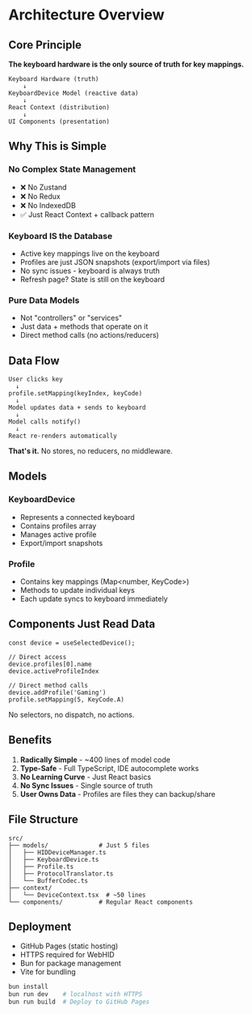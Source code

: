 # Architecture Overview

## Core Principle

**The keyboard hardware is the only source of truth for key mappings.**

```
Keyboard Hardware (truth)
    ↓
KeyboardDevice Model (reactive data)
    ↓
React Context (distribution)
    ↓
UI Components (presentation)
```

## Why This is Simple

### No Complex State Management
- ❌ No Zustand
- ❌ No Redux
- ❌ No IndexedDB
- ✅ Just React Context + callback pattern

### Keyboard IS the Database
- Active key mappings live on the keyboard
- Profiles are just JSON snapshots (export/import via files)
- No sync issues - keyboard is always truth
- Refresh page? State is still on the keyboard

### Pure Data Models
- Not "controllers" or "services"
- Just data + methods that operate on it
- Direct method calls (no actions/reducers)

## Data Flow

```
User clicks key
  ↓
profile.setMapping(keyIndex, keyCode)
  ↓
Model updates data + sends to keyboard
  ↓
Model calls notify()
  ↓
React re-renders automatically
```

**That's it.** No stores, no reducers, no middleware.

## Models

### KeyboardDevice
- Represents a connected keyboard
- Contains profiles array
- Manages active profile
- Export/import snapshots

### Profile
- Contains key mappings (Map<number, KeyCode>)
- Methods to update individual keys
- Each update syncs to keyboard immediately

## Components Just Read Data

```tsx
const device = useSelectedDevice();

// Direct access
device.profiles[0].name
device.activeProfileIndex

// Direct method calls
device.addProfile('Gaming')
profile.setMapping(5, KeyCode.A)
```

No selectors, no dispatch, no actions.

## Benefits

1. **Radically Simple** - ~400 lines of model code
2. **Type-Safe** - Full TypeScript, IDE autocomplete works
3. **No Learning Curve** - Just React basics
4. **No Sync Issues** - Single source of truth
5. **User Owns Data** - Profiles are files they can backup/share

## File Structure

```
src/
├── models/              # Just 5 files
│   ├── HIDDeviceManager.ts
│   ├── KeyboardDevice.ts
│   ├── Profile.ts
│   ├── ProtocolTranslator.ts
│   └── BufferCodec.ts
├── context/
│   └── DeviceContext.tsx  # ~50 lines
└── components/          # Regular React components
```

## Deployment

- GitHub Pages (static hosting)
- HTTPS required for WebHID
- Bun for package management
- Vite for bundling

```bash
bun install
bun run dev    # localhost with HTTPS
bun run build  # Deploy to GitHub Pages
```
